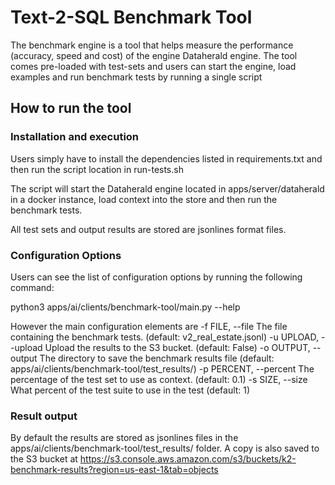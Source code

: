 # Text-2-SQL Benchmark Tool

The benchmark engine is a tool that helps measure the performance (accuracy, speed and cost) of the engine Dataherald engine. The tool comes pre-loaded with test-sets and users can start the engine, load examples and run benchmark tests by running a single script


## How to run the tool

### Installation and execution
Users simply have to install the dependencies listed in requirements.txt and then run the script location in run-tests.sh

The script will start the Dataherald engine located in apps/server/dataherald in a docker instance, load context into the store and then run the benchmark tests.

All test sets and output results are stored are jsonlines format files.

### Configuration Options
Users can see the list of configuration options by running the following command:

python3 apps/ai/clients/benchmark-tool/main.py --help

However the main configuration elements are 
-f FILE, --file   The file containing the benchmark tests. (default: v2_real_estate.jsonl)
-u UPLOAD, --upload Upload the results to the S3 bucket. (default: False)
-o OUTPUT, --output The directory to save the benchmark results file (default: apps/ai/clients/benchmark-tool/test_results/)
-p PERCENT, --percent The percentage of the test set to use as context. (default: 0.1)
-s SIZE, --size What percent of the test suite to use in the test (default: 1)

### Result output
By default the results are stored as jsonlines files in the apps/ai/clients/benchmark-tool/test_results/ folder. A copy is also saved to the S3 bucket at https://s3.console.aws.amazon.com/s3/buckets/k2-benchmark-results?region=us-east-1&tab=objects